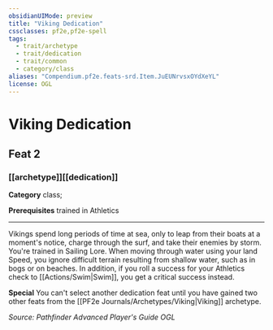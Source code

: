 ```yaml
---
obsidianUIMode: preview
title: "Viking Dedication"
cssclasses: pf2e,pf2e-spell
tags:
  - trait/archetype
  - trait/dedication
  - trait/common
  - category/class
aliases: "Compendium.pf2e.feats-srd.Item.JuEUNrvsxOYdXeYL"
license: OGL
---
```

# Viking Dedication
## Feat 2
### [[archetype]][[dedication]]

**Category** class; 



**Prerequisites** trained in Athletics
* * *
Vikings spend long periods of time at sea, only to leap from their boats at a moment's notice, charge through the surf, and take their enemies by storm. You're trained in Sailing Lore. When moving through water using your land Speed, you ignore difficult terrain resulting from shallow water, such as in bogs or on beaches. In addition, if you roll a success for your Athletics check to [[Actions/Swim|Swim]], you get a critical success instead.

**Special** You can't select another dedication feat until you have gained two other feats from the [[PF2e Journals/Archetypes/Viking|Viking]] archetype.

*Source: Pathfinder Advanced Player's Guide*
*OGL*